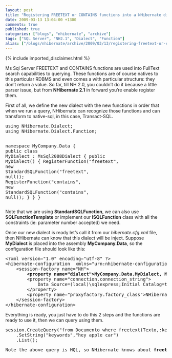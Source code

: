 ```yaml
---
layout: post
title: "Registering FREETEXT or CONTAINS functions into a NHibernate dialect"
date: 2009-03-13 13:04:00 +1300
comments: true
published: true
categories: ["blogs", "nhibernate", "archive"]
tags: ["SQL Server", "NH2.1", "Dialect", "Function"]
alias: ["/blogs/nhibernate/archive/2009/03/13/registering-freetext-or-contains-functions-into-a-nhibernate-dialect.aspx"]
---
```

<!-- more -->
{% include imported_disclaimer.html %}
<p>Ms Sql Server FREETEXT and CONTAINS functions are used into FullText search capabilities to querying. These functions are of course natives to this particular RDBMS and even comes a with particular structure: they don&rsquo;t return a value. So far, till NH 2.0, you couldn&rsquo;t do it because a little parser issue, but from <b>NHibernate 2.1</b> in forward you&rsquo;re enable register them.</p>
<p>First of all, we define the new dialect with the new functions in order that when we run a query, NHibernate can recognize those functions and can transform to native-sql, in this case, Transact-SQL.</p>
<!-- code formatted by http://manoli.net/csharpformat/ -->
<pre class="csharpcode"><span class="kwrd">using</span> NHibernate.Dialect;
<span class="kwrd">using</span> NHibernate.Dialect.Function;

<span class="kwrd">namespace</span> MyCompany.Data
{
    <span class="kwrd">public</span> <span class="kwrd">class</span> MyDialect : MsSql2008Dialect
    {
        <span class="kwrd">public</span> MyDialect()
        {
            RegisterFunction(<span class="str">"freetext"</span>, <span class="kwrd">new</span> StandardSQLFunction(<span class="str">"freetext"</span>, <span class="kwrd">null</span>));
            RegisterFunction(<span class="str">"contains"</span>, <span class="kwrd">new</span> StandardSQLFunction(<span class="str">"contains"</span>, <span class="kwrd">null</span>));
        }
    }
}</pre>
<p>Note that we are using <b>StandardSQLFunction</b>, we can also use <b>SQLFunctionTemplate</b> or implement our <b>ISQLFunction</b> class with all the constraints (ie: parameter number accepted) we need.</p>
<p>Once our new dialect is ready let&rsquo;s call it from our <i>hibernate.cfg.xml</i> file, then NHibernate can know that this dialect will be inject. Suppose <b>MyDialect</b> is placed into the assembly <b>MyCompany.Data</b>, so the configuration file should look like this:</p>
<!-- code formatted by http://manoli.net/csharpformat/ -->
<pre class="csharpcode"><span class="kwrd">&lt;?</span><span class="html">xml</span> <span class="attr">version</span><span class="kwrd">="1.0"</span> <span class="attr">encoding</span><span class="kwrd">="utf-8"</span> ?<span class="kwrd">&gt;</span>
<span class="kwrd">&lt;</span><span class="html">hibernate-configuration</span>  <span class="attr">xmlns</span><span class="kwrd">="urn:nhibernate-configuration-2.2"</span> <span class="kwrd">&gt;</span>
    <span class="kwrd">&lt;</span><span class="html">session-factory</span> <span class="attr">name</span><span class="kwrd">="NH"</span><span class="kwrd">&gt;</span>        
        <b><span class="kwrd">&lt;</span><span class="html">property</span> <span class="attr">name</span><span class="kwrd">="dialect"</span><span class="kwrd">&gt;</span>MyCompany.Data.MyDialect, MyCompany.Data<span class="kwrd">&lt;/</span><span class="html">property</span><span class="kwrd">&gt;</span></b>
        <span class="kwrd">&lt;</span><span class="html">property</span> <span class="attr">name</span><span class="kwrd">="connection.connection_string"</span><span class="kwrd">&gt;</span>
            Data Source=(local)\sqlexpress;Initial Catalog=test;Integrated Security = true
        <span class="kwrd">&lt;/</span><span class="html">property</span><span class="kwrd">&gt;</span>
        <span class="kwrd">&lt;</span><span class="html">property</span> <span class="attr">name</span><span class="kwrd">="proxyfactory.factory_class"</span><span class="kwrd">&gt;</span>NHibernate.ByteCode.LinFu.ProxyFactoryFactory, NHibernate.ByteCode.LinFu<span class="kwrd">&lt;/</span><span class="html">property</span><span class="kwrd">&gt;</span>
    <span class="kwrd">&lt;/</span><span class="html">session-factory</span><span class="kwrd">&gt;</span>
<span class="kwrd">&lt;/</span><span class="html">hibernate-configuration</span><span class="kwrd">&gt;</span></pre>
<p>Everything is ready, you just have to do this 2 steps and the functions are ready to use it, then we can query using them.</p>
<!-- code formatted by http://manoli.net/csharpformat/ -->
<pre class="csharpcode">session.CreateQuery(<span class="str">"from Documento where freetext(Texto,:keywords)"</span>)
    .SetString(<span class="str">"keywords"</span>,<span class="str">"hey apple car"</span>)
    .List();</pre>
<pre class="csharpcode">Note the above query is HQL, so NHibernate knows about <b>freetext</b> and can operate with it.</pre>
